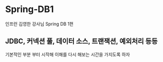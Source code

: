 # Spring-DB1
인프런 김영한 강사님 Spring DB 1편
## JDBC, 커넥션 풀, 데이터 소스, 트랜잭션, 예외처리 등등
기본적인 부분 부터 시작해 이해를 다시 해보는 시간을 가지도록 하자
